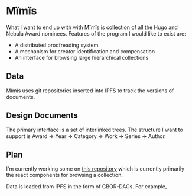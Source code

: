 # Μïmïs

What I want to end up with with Mïmïs is collection of all the Hugo and Nebula Award nominees. Features of the program I would like to exist are:

* A distributed proofreading system
* A mechanism for creator identification and compensation
* An interface for browsing large hierarchical collections

## Data

Μïmïs uses git repositories inserted into IPFS to track the versions of documents.

## Design Documents

The primary interface is a set of interlinked trees. The structure I want to support is Award → Year → Category → Work → Series → Author.

## Plan

I'm currently working some on [this repository](igis://dhappy/mïmis) which is currently primarily the react components for browsing a collection.

Data is loaded from IPFS in the form of CBOR-DAGs. For example, 